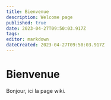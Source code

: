 ```yaml
---
title: Bienvenue
description: Welcome page
published: true
date: 2023-04-27T09:50:03.917Z
tags: 
editor: markdown
dateCreated: 2023-04-27T09:50:03.917Z
---
```


# Bienvenue
Bonjour, ici la page wiki.